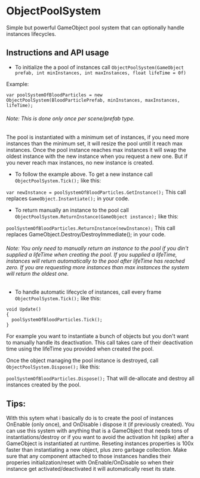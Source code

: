 # ObjectPoolSystem
Simple but powerful GameObject pool system that can optionally handle instances lifecycles.

## Instructions and API usage

- To initialize the a pool of instances call
```ObjectPoolSystem(GameObject prefab, int minInstances, int maxInstances, float lifeTime = 0f)```

Example:

```var poolSystemOfBloodParticles = new ObjectPoolSystem(BloodParticlePrefab, minInstances, maxInstances, lifeTime);```
###### Note: This is done only once per scene/prefab type.

The pool is instantiated with a minimum set of instances, if you need more instances than the minimum set, it will resize the pool untill it reach max instances. Once the pool instance reaches max instances it will swap the oldest instance with the new instance when you request a new one. But if you never reach max instances, no new instance is created.

- To follow the example above. To get a new instance call ```ObjectPoolSystem.Tick();``` like this:

```var newInstance = poolSystemOfBloodParticles.GetInstance();```
This call replaces ```GameObject.Instantiate();``` in your code.

- To return manually an instance to the pool call ```ObjectPoolSystem.ReturnInstance(GameObject instance);``` like this:

```poolSystemOfBloodParticles.ReturnInstance(newInstance);```
This call replaces GameObject.Destroy/DestroyImmediate(); in your code.
###### Note: You only need to manually return an instance to the pool if you din't supplied a lifeTime when creating the pool. If you supplied a lifeTime, instances will return automatically to the pool after lifeTime has reached zero. If you are requesting more instances than max instances the system will return the oldest one.

- To handle automatic lifecycle of instances, call every frame ```ObjectPoolSystem.Tick();``` like this:
```
void Update()
{
  poolSystemOfBloodParticles.Tick();
}
```
For example you want to instantiate a bunch of objects but you don't want to manually handle its deactivation. This call takes care of their deactivation time using the lifeTime you provided when created the pool.

Once the object managing the pool instance is destroyed, call ```ObjectPoolSystem.Dispose();``` like this:

```poolSystemOfBloodParticles.Dispose();```
That will de-allocate and destroy all instances created by the pool.

## Tips:
With this sytem what i basically do is to create the pool of instances OnEnable (only once), and OnDisable i dispose it (if previously created).
You can use this system with anything that is a GameObject that needs tons of instantiations/destroy or if you want to avoid the activation hit (spike) after a GameObject is instantiated at runtime. Reseting instances properties is 100x faster than instantiating a new object, plus zero garbage collection. Make sure that any component attached to those instances handles their properies initialization/reset with OnEnable/OnDisable so when their instance get activated/deactivated it will automatically reset its state.
